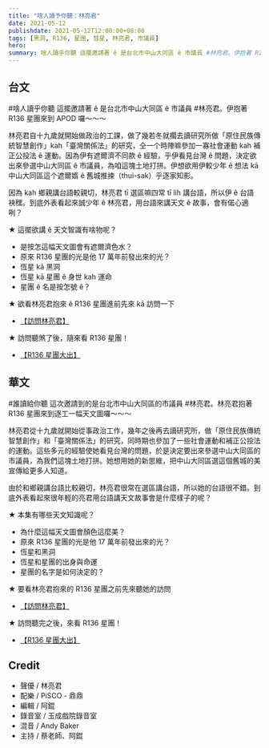 ```yaml
---
title: "啥人讀予你聽：林亮君"
date: 2021-05-12
publishdate: 2021-05-12T12:00:00+08:00
tags: [黑洞, R136, 星團, 彗星, 林亮君, 市議員]
hero:
summary: 啥人讀乎你聽 這擺邀請著 ê 是台北市中山大同區 ê 市議員 #林亮君。伊抱著 R136 星團來到 APOD 囉～～～
---
```



## 台文

\#啥人讀乎你聽 這擺邀請著 ê 是台北市中山大同區 ê 市議員 #林亮君。伊抱著 R136 星團來到 APOD 囉～～～

林亮君自十九歲就開始做政治的工課，做了幾若冬就擱去讀研究所做「原住民族傳統智慧創作」kah「臺灣關係法」的研究，仝一个時陣嘛參加一寡社會運動 kah 補正公投法 ê 運動。因為伊有遮爾濟不同款 ê 經驗，乎伊看見台灣 ê 問題，決定欲出來參選中山大同區 ê 市議員，為咱這塊土地打拼。伊想欲用伊較少年 ê 想法 kā 中山大同區這个遮爾媠 ê 舊城推捒（thui-sak）乎逐家知影。

因為 kah 鄉親講台語較親切，林亮君 tī 選區嘛四常 tī lih 講台語，所以伊 ê 台語袂䆀。到底外表看起來誠少年 ê 林亮君，用台語來講天文 ê 故事，會有偌心適咧？

★ 這擺欲講 ê 天文智識有啥物呢？

- 是按怎這幅天文圖會有遮爾濟色水？
- 原來 R136 星團的光是他 17 萬年前發出來的光？
- 恆星 kā 黑洞
- 恆星 kā 星團 ê 身世 kah 運命
- 星團 ê 名是按怎號 ê？

★ 欲看林亮君抱來 ê  R136 星團進前先來 kā 訪問一下

- [【訪問林亮君】][talk]

★ 訪問聽煞了後，隨來看 R136 星團！

- [【R136 星團大出】][article]




## 華文

\#誰讀給你聽 這次邀請到的是台北市中山大同區的市議員 #林亮君。林亮君抱著 R136 星團來到逐工一幅天文圖囉～～～

林亮君從十九歲就開始從事政治工作，幾年之後再去讀研究所，做「原住民族傳統智慧創作」和「臺灣關係法」的研究，同時期也參加了一些社會運動和補正公投法的運動。這些多元的經驗使她看見台灣的問題，於是決定要出來參選中山大同區的市議員，為我們這塊土地打拼。她想用她的新思維，把中山大同區選這個舊城的美宣傳給更多人知道。

由於和鄉親講台語比較親切，林亮君很常在選區講台語，所以她的台語很不錯。到底外表看起來很年輕的亮君用台語講天文故事會是什麼樣子的呢？

★ 本集有哪些天文知識呢？

- 為什麼這幅天文圖會顏色這麼美？
- 原來 R136 星團的光是他 17 萬年前發出來的光？
- 恆星和黑洞
- 恆星和星團的出身與命運
- 星團的名字是如何決定的？

★ 要看林亮君抱來的 R136 星團之前先來聽她的訪問

- [【訪問林亮君】][talk]

★ 訪問聽完之後，來看 R136 星團！

- [【R136 星團大出】][article]


## Credit

- 聲優 / 林亮君
- 配樂 / PiSCO - 鼎鼎
- 編輯 / 阿錕
- 錄音室 / 玉成戲院錄音室
- 混音 / Andy Baker
- 主持 / 蔡老師、阿錕




[talk]: https://is.gd/vzOlLQ
[article]: https://apod.tw/daily/20210110/

